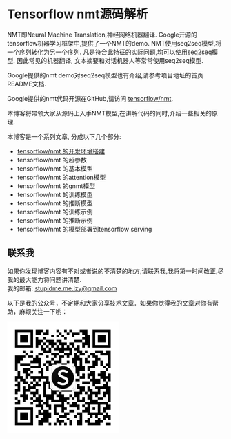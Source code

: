 # Tensorflow nmt源码解析  
NMT即Neural Machine Translation,神经网络机器翻译. Google开源的tensorflow机器学习框架中,提供了一个NMT的demo. NMT使用seq2seq模型,将一个序列转化为另一个序列. 凡是符合此特征的实际问题,均可以使用seq2seq模型. 因此常见的机器翻译, 文本摘要和对话机器人等常常使用seq2seq模型.  

Google提供的nmt demo对seq2seq模型也有介绍,请参考项目地址的首页README文档.

Google提供的nmt代码开源在GitHub,请访问 [tensorflow/nmt](https://github.com/tensorflow/nmt).  

本博客将带领大家从源码上入手NMT模型,在讲解代码的同时,介绍一些相关的原理.  

本博客是一个系列文章, 分成以下几个部分:  

* [tensorflow/nmt 的开发环境搭建](使用Docker搭建tensorflow开发环境.md)    
* tensorflow/nmt 的超参数  
* tensorflow/nmt 的基本模型  
* tensorflow/nmt 的attention模型  
* tensorflow/nmt 的gnmt模型  
* tensorflow/nmt 的训练模型  
* tensorflow/nmt 的推断模型    
* tensorflow/nmt 的训练示例    
* tensorflow/nmt 的推断示例    
* tensorflow/nmt 的模型部署到tensorflow serving    

## 联系我  
如果你发现博客内容有不对或者说的不清楚的地方,请联系我,我将第一时间改正,尽我的最大能力将问题讲清楚.  
我的邮箱: [stupidme.me.lzy@gmail.com](mailto:stupidme.me.lzy@gmail.com)  

以下是我的公众号，不定期和大家分享技术文章．如果你觉得我的文章对你有帮助，麻烦关注一下哟：

![stupidmedotme](wechat_gzh_code_8.jpg)  
